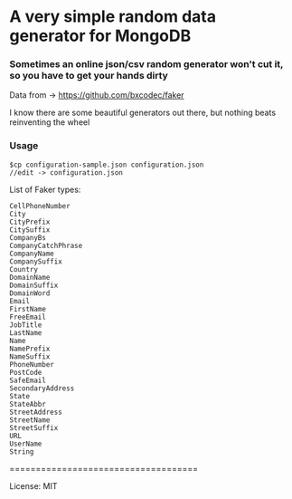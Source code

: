 # A very simple random data generator for MongoDB

### Sometimes an online json/csv random generator won't cut it, so you have to get your hands dirty

Data from -> https://github.com/bxcodec/faker

I know there are some beautiful generators out there,
but nothing beats reinventing the wheel 

### Usage

~~~~
$cp configuration-sample.json configuration.json
//edit -> configuration.json
~~~~


List of Faker <generator> types:

~~~~
CellPhoneNumber
City
CityPrefix
CitySuffix
CompanyBs
CompanyCatchPhrase
CompanyName
CompanySuffix
Country
DomainName
DomainSuffix
DomainWord
Email
FirstName
FreeEmail
JobTitle
LastName
Name
NamePrefix
NameSuffix
PhoneNumber
PostCode
SafeEmail
SecondaryAddress
State
StateAbbr
StreetAddress
StreetName
StreetSuffix
URL
UserName
String
~~~~

====================================

License: MIT